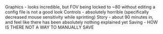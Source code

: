 Graphics - looks incredible, but FOV being locked to ~80 without editing a config file is not a good look
Controls - absolutely horrible (specifically decreased mouse sensitivity while sprinting)
Story - about 90 minutes in, and feel like there has been absolutely nothing explained yet
Saving - HOW IS THERE NOT A WAY TO MANUALLY SAVE
